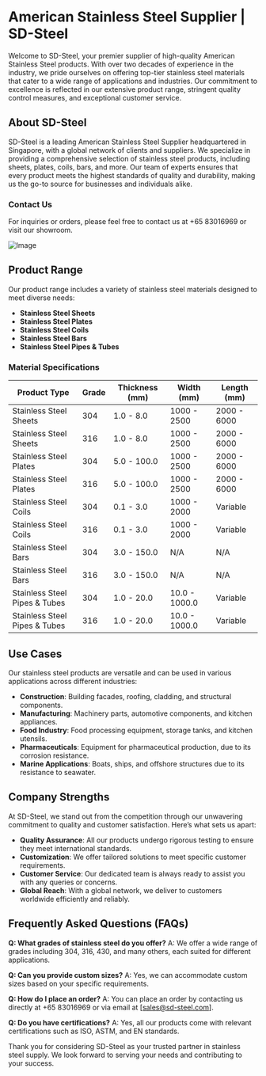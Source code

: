 # American Stainless Steel Supplier | SD-Steel

Welcome to SD-Steel, your premier supplier of high-quality American Stainless Steel products. With over two decades of experience in the industry, we pride ourselves on offering top-tier stainless steel materials that cater to a wide range of applications and industries. Our commitment to excellence is reflected in our extensive product range, stringent quality control measures, and exceptional customer service.

## About SD-Steel

SD-Steel is a leading American Stainless Steel Supplier headquartered in Singapore, with a global network of clients and suppliers. We specialize in providing a comprehensive selection of stainless steel products, including sheets, plates, coils, bars, and more. Our team of experts ensures that every product meets the highest standards of quality and durability, making us the go-to source for businesses and individuals alike.

### Contact Us
For inquiries or orders, please feel free to contact us at +65 83016969 or visit our showroom.

![Image](https://github.com/user-attachments/assets/2567258e-e124-4816-932d-1809bd27ef0b)

## Product Range

Our product range includes a variety of stainless steel materials designed to meet diverse needs:

- **Stainless Steel Sheets**
- **Stainless Steel Plates**
- **Stainless Steel Coils**
- **Stainless Steel Bars**
- **Stainless Steel Pipes & Tubes**

### Material Specifications

| **Product Type** | **Grade** | **Thickness (mm)** | **Width (mm)** | **Length (mm)** |
|------------------|-----------|--------------------|----------------|-----------------|
| Stainless Steel Sheets | 304 | 1.0 - 8.0 | 1000 - 2500 | 2000 - 6000 |
| Stainless Steel Sheets | 316 | 1.0 - 8.0 | 1000 - 2500 | 2000 - 6000 |
| Stainless Steel Plates | 304 | 5.0 - 100.0 | 1000 - 2500 | 2000 - 6000 |
| Stainless Steel Plates | 316 | 5.0 - 100.0 | 1000 - 2500 | 2000 - 6000 |
| Stainless Steel Coils | 304 | 0.1 - 3.0 | 1000 - 2000 | Variable |
| Stainless Steel Coils | 316 | 0.1 - 3.0 | 1000 - 2000 | Variable |
| Stainless Steel Bars | 304 | 3.0 - 150.0 | N/A | N/A |
| Stainless Steel Bars | 316 | 3.0 - 150.0 | N/A | N/A |
| Stainless Steel Pipes & Tubes | 304 | 1.0 - 20.0 | 10.0 - 1000.0 | Variable |
| Stainless Steel Pipes & Tubes | 316 | 1.0 - 20.0 | 10.0 - 1000.0 | Variable |

## Use Cases

Our stainless steel products are versatile and can be used in various applications across different industries:

- **Construction**: Building facades, roofing, cladding, and structural components.
- **Manufacturing**: Machinery parts, automotive components, and kitchen appliances.
- **Food Industry**: Food processing equipment, storage tanks, and kitchen utensils.
- **Pharmaceuticals**: Equipment for pharmaceutical production, due to its corrosion resistance.
- **Marine Applications**: Boats, ships, and offshore structures due to its resistance to seawater.

## Company Strengths

At SD-Steel, we stand out from the competition through our unwavering commitment to quality and customer satisfaction. Here’s what sets us apart:

- **Quality Assurance**: All our products undergo rigorous testing to ensure they meet international standards.
- **Customization**: We offer tailored solutions to meet specific customer requirements.
- **Customer Service**: Our dedicated team is always ready to assist you with any queries or concerns.
- **Global Reach**: With a global network, we deliver to customers worldwide efficiently and reliably.

## Frequently Asked Questions (FAQs)

**Q: What grades of stainless steel do you offer?**
A: We offer a wide range of grades including 304, 316, 430, and many others, each suited for different applications.

**Q: Can you provide custom sizes?**
A: Yes, we can accommodate custom sizes based on your specific requirements.

**Q: How do I place an order?**
A: You can place an order by contacting us directly at +65 83016969 or via email at [sales@sd-steel.com].

**Q: Do you have certifications?**
A: Yes, all our products come with relevant certifications such as ISO, ASTM, and EN standards.

Thank you for considering SD-Steel as your trusted partner in stainless steel supply. We look forward to serving your needs and contributing to your success.